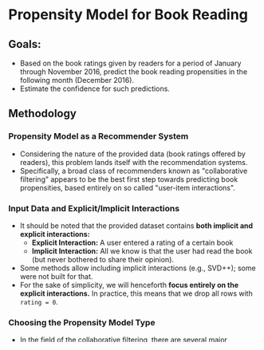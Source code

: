 # Propensity Model for Book Reading

## Goals:
 * Based on the book ratings given by readers for a period of January through November 2016, predict the book reading propensities in the following month (December 2016).
 * Estimate the confidence for such predictions.
 
## Methodology
### Propensity Model as a Recommender System
 * Considering the nature of the provided data (book ratings offered by readers), this problem lands itself with the recommendation systems.
 * Specifically, a broad class of recommenders known as "collaborative filtering" appears to be the best first step towards predicting book propensities, based entirely on so called "user-item interactions".
### Input Data and Explicit/Implicit Interactions
 * It should be noted that the provided dataset contains __both implicit and explicit interactions:__
     * __Explicit Interaction:__ A user entered a rating of a certain book
     * __Implicit Interaction:__ All we know is that the user had read the book (but never bothered to share their opinion).
 * Some methods allow including implicit interactions (e.g., SVD++); some were not built for that.
 * For the sake of simplicity, we will henceforth __focus entirely on the explicit interactions.__ In practice, this means that we drop all rows with `rating = 0`.
### Choosing the Propensity Model Type
 * In the field of the collaborative filtering, there are several major strategies. The ones that are considered most competitive are as follows:
     * __Matrix Factorization__-based (MF) algorithms
     * __Deep Neural Network (DNN)__ models
     * __Hybrid__ models
 * In this project, we will focus on the __Matrix Factorization__-based models. Let us briefly list their pros and cons:
     * __Pros:__ 
         * Known to be able to produce quite accurate predictions, through finding the "latent factors"
         * Scalable, during both training and serving
         * Can handle the issue of "folding" (spurious predictions that occur when different clusters happen to be close to each other in the embedding space, purely by chance) that DNN models may suffer from
     * __Cons:__ 
         * Originally MF models could not handle the issue of the "cold start": a situation when a trained model is queried with previously unseen user/item. (Solution: Therre exist heuristic methods, e.g. average embeddings, that help handle this problem)
         * MF models cannot include external features, i.e. anything other than user-item interactions. This imposes a limitation on how much can be learned from the data, and explains why DNN models sometimes outperform the MF-based recommenders
         
### Notes on the Model Evaluation & Comparison

 * Through a series of experiments, we have found that the SVD (Singular Value Decomposition) algorithm proved to be marginally better than the NMF (Non-negative Matrix Factorization), when evaluated with several accuracy metrics: RMSE (root mean square error), MAE (mean absolute error), and FCP (Fraction of Concordant Pairs).
 * SVD also proved to be much faster to train in comparison to the NMF, while using the same number of epochs.
 * It is worth noting that the "Baseline Only" algorithm (i.e., an algorithm predicting the baseline estimate for given user and item: global mean, adjusted with user/item biases) was not too far behind. This suggests that perhaps our "perfect model" would benefit from a DNN-based, or a hybrid approach, when the ranks that capture the user-item interaction, are accompanied by additional, "external" features (e.g., complementary data about a user, or an item).
         
### Estimating the Confidence for the Propensity Model's Predictions
  * Our trained recommender can be easily converted into a propensity model, which is in essense, a binary classifier: it would ultimately generate a "yes or no" answer when asked if a reader X would like a book Y.
 * We define the confidence for the results of such propensity model as a probability that the model will make a correct prediction for the selected user-item pair.
 * As a first approximation, we can estimate this probability globally, for the entire dataset. 
 * If the validation set size is $n$ and the number of correct predictions is $n_c$, then a point estimate of the the confidence $C$ is $$\hat{C} = \frac{n_c}{n}$$
 * We can estimate the value of the confidence on the train set, using the model we trained, which is a common practice for recommender systems. In order to minimize a bias of such estimate, we can use a K-fold cross-validation procedure. 
 * We could potentially achieve a higher accuracy for the confidence estimates, by calculating the confidence to every reader individually:  $$\hat{C_{u}} = \frac{n^c_{u}}{n_{u}},$$ where $n_{u}$ is a total number of ratings left by the user, and $n^c_{u}$ is the number of the user propensities that our model guessed correctly. This of course, can only be applied to a known reader. For the case of a "cold start", we have to rely on the global estimate $C$.

## Test Results

 * When evaluated on the test set, our best trained SVD recommendation model (128 latent factors, 100 epochs, with some regularization) demonstrates a low bias:
     * Avgerage Rating:           4.03
     * Avgerage Predicted Rating: 4.02
 * On the other hand, the __estimated accuracy of 65.85%__ suggests that our model suffers from a considerable variance. 
 * With `MAE = 0.6681`, one can see that a substantial number of user-item recommendations get misclassified near the decision boundary ("no" corresponds to `rank < 4`; "yes" is for `rank >= 4`).
 * The model's performance could be further improved with the use of one of data resampling techniques. This approach has a potential of lowering the variance, thereby boosting the overall accuracy.

## Conclusions

 * A matrix factorization-based recommendation model (SVD) trained on the "GoodReads" explicit book rating dataset showed the following performance:
     * RMSE: 0.8599
     * MAE:  0.6681
     * FCP:  0.5855
 * It proved to have a low bias but suffered from a considerable variance. 
 * A binary classifier (propensity model) built based on the aforementioned recommendation system demostrated the accuracy of 65.85% on the test set. Further improvement could potentially be achieved through data resampling techniques.
 * Use of a DNN-based, or a hybrid model could lead to a better accuracy, especially if external features are incorporated.

## Appendix: A Few Notes on the Main Steps

### 1. Download the data (`step_1_download_the_data.ipynb`)

 * As a train/test data, we use the table of reader-book interactions for the genre "Fantasy/Paranormal", from the GoodReads public dataset.

### 2. Filter the records, and save them in a new file (`step_2_filter_the_data.ipynb`)
 * Only the records from the year 2016
 * Only the records where the rating is an integer number greater than zero (`raiting = 0` means no rating was provided)
    
### 3. Create the train/test datasets (`step_3_create_train_val_test_sets.ipynb`)
 * Train Set: Book ratings for January - Novemver 2016
 * Test Set: Book ratings for December 2016
### 4. Select the best model: compare different algorithms, tune hyperparameters, evaluate the performance (`step_4_select_evaluate_model_mf.ipynb`)
 * Focus on evaluating two MF-based model types:
     * SVD
     * NMF
 * Note: We do not consider the SVD++ model here, as it was designed to handle the implicit interactions, which we excluded from this study.
### 5. Create, train, and run a propensity model (`step_5_propensity_model.ipynb`)
 * Create a `Propensity` class
 * Train and evaluate a selected model
 * Serve the results
 
## References & Citations

 * Mengting Wan, Julian McAuley, ["Item Recommendation on Monotonic Behavior Chains"](https://github.com/MengtingWan/mengtingwan.github.io/raw/master/paper/recsys18_mwan.pdf), in RecSys'18. [bibtex](https://dblp.uni-trier.de/rec/conf/recsys/WanM18.html?view=bibtex)
 
 * Mengting Wan, Rishabh Misra, Ndapa Nakashole, Julian McAuley, ["Fine-Grained Spoiler Detection from Large-Scale Review Corpora"](https://github.com/MengtingWan/mengtingwan.github.io/raw/master/paper/acl19_mwan.pdf), in ACL'19. [bibtex](https://dblp.uni-trier.de/rec/bibtex/conf/acl/WanMNM19)
 
 * ["Build a Recommendation Engine With Collaborative Filtering"](https://realpython.com/build-recommendation-engine-collaborative-filtering/) by Abhinav Ajitsaria
 
 * ["Collaborative Filtering with Machine Learning and Python"](https://rubikscode.net/2020/04/27/collaborative-filtering-with-machine-learning-and-python/) by Nikola M. Zivkovic
 
 * ["Machine Learning: Recommendation Systems"](https://developers.google.com/machine-learning/recommendation) (A course on Google Developer, with examples that focus on the use of the Tensorflow)
 
 * ["Collaborative Filtering on Ordinal User Feedback"](https://www.ijcai.org/Proceedings/13/Papers/449.pdf) by Y. Koren and J. Sill. Proceedings of the Twenty-Third International Joint Conference on Artificial Intelligence, 2011
 
 * [Scikit Suprise Library](https://surprise.readthedocs.io/en/stable/index.html)
